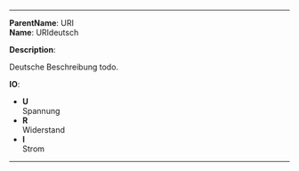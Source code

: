 --------
__ParentName__: URI  
__Name__: URIdeutsch  

__Description__:

Deutsche Beschreibung todo.

__IO__:

* __U__  
Spannung
* __R__  
Widerstand
* __I__  
Strom

--------